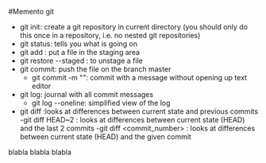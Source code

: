 #Memento git
- git init: create a git repository in current directory (you should only do this once in a repository, i.e. no nested git repositories)
- git status: tells you what is going on
- git add <filename>: put a file in the staging area
- git restore --staged <filename>: to unstage a file
- git commit: push the file on the branch master
	- git commit -m "<message>": commit with a message without opening up text editor
- git log: journal with all commit messages
	- git log --oneline: simplified view of the log
- git diff <filename>:looks at differences between current state and previous commits
		-git diff HEAD~2 <filename>: looks at differences between current state (HEAD) and the last 2 commits 
		-git diff <commit_number> <filename>: looks at differences between current state (HEAD) and the given commit

blabla
blabla
blabla
